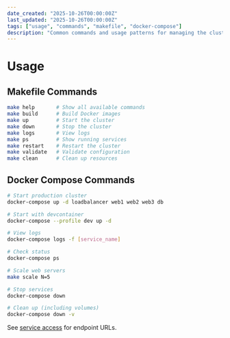 ```yaml
---
date_created: "2025-10-26T00:00:00Z"
last_updated: "2025-10-26T00:00:00Z"
tags: ["usage", "commands", "makefile", "docker-compose"]
description: "Common commands and usage patterns for managing the cluster"
---
```


# Usage

## Makefile Commands

```bash
make help       # Show all available commands
make build      # Build Docker images
make up         # Start the cluster
make down       # Stop the cluster
make logs       # View logs
make ps         # Show running services
make restart    # Restart the cluster
make validate   # Validate configuration
make clean      # Clean up resources
```

## Docker Compose Commands

```bash
# Start production cluster
docker-compose up -d loadbalancer web1 web2 web3 db

# Start with devcontainer
docker-compose --profile dev up -d

# View logs
docker-compose logs -f [service_name]

# Check status
docker-compose ps

# Scale web servers
make scale N=5

# Stop services
docker-compose down

# Clean up (including volumes)
docker-compose down -v
```

See [service access](service-access.md) for endpoint URLs.
